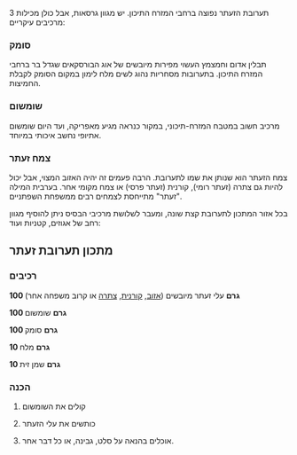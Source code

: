 תערובת הזעתר נפוצה ברחבי המזרח התיכון. יש מגוון גרסאות, אבל כולן מכילות 3 מרכיבים עיקריים:

### סומק

תבלין אדום וחמצמץ העשוי מפירות מיובשים של אוג הבורסקאים שגדל בר ברחבי המזרח התיכון. בתערובות מסחריות נהוג לשים מלח לימון במקום הסומק לקבלת החמיצות.

### שומשום

מרכיב חשוב במטבח המזרח-תיכוני, במקור כנראה מגיע מאפריקה, ועד היום שומשום אתיופי נחשב איכותי במיוחד.

### צמח זעתר

צמח הזעתר הוא שנותן את שמו לתערובת. הרבה פעמים זה יהיה האזוב המצוי, אבל יכול להיות גם צתרה (זעתר רומי), קורנית (זעתר פרסי) או צמח מקומי אחר. בערבית המילה "זעתר" מתייחסת לצמחים רבים ממשפחת השפתניים.



בכל אזור המתכון לתערובת קצת שונה, ומעבר לשלושת מרכיבי הבסיס ניתן להוסיף מגוון רחב של אגוזים, קטניות ועוד:





## מתכון תערובת זעתר

### רכיבים

**100 גרם** עלי זעתר מיובשים ([אזוב](/herb/zaatar), [קורנית](/herb/thyme), [צתרה](/herb/summer-savory) או קרוב משפחה אחר)

**100 גרם** שומשום 

**100 גרם** סומק 

**10 גרם** מלח

**10 גרם** שמן זית

### הכנה

1. קולים את השומשום

2. כותשים את עלי הזעתר
3. אוכלים בהנאה על סלט, גבינה, או כל דבר אחר.  
